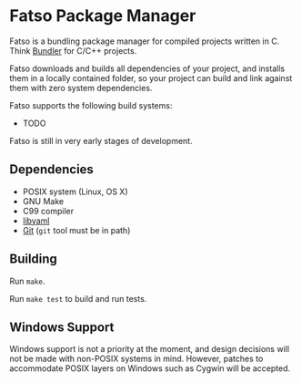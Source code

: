 Fatso Package Manager
=====================

Fatso is a bundling package manager for compiled projects written in C. Think [Bundler](http://bundler.io/) for C/C++ projects.

Fatso downloads and builds all dependencies of your project, and installs them in a locally contained folder, so your project
can build and link against them with zero system dependencies.

Fatso supports the following build systems:

- TODO

Fatso is still in very early stages of development.


Dependencies
------------

- POSIX system (Linux, OS X)
- GNU Make
- C99 compiler
- [libyaml](http://pyyaml.org/wiki/LibYAML)
- [Git](http://git-scm.com/) (`git` tool must be in path)


Building
--------

Run `make`.

Run `make test` to build and run tests.


Windows Support
---------------

Windows support is not a priority at the moment, and design decisions will not be made with non-POSIX systems in mind. However,
patches to accommodate POSIX layers on Windows such as Cygwin will be accepted.
